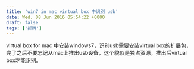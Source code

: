 ```yaml
---
title: 'win7 in mac virtual box 中识别 usb'
date: Wed, 08 Jun 2016 05:54:22 +0000
draft: false
tags: ['折腾']
---
```


virtual box for mac 中安装windows7，识别usb需要安装virtual box的扩展包，完了之后不要忘记从mac上推出usb设备，这个貌似是独占资源，推出后virtual box才能识别。